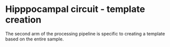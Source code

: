 # Hipppocampal circuit - template creation
The second arm of the processing pipeline is specific to creating a template based on the entire sample. 
